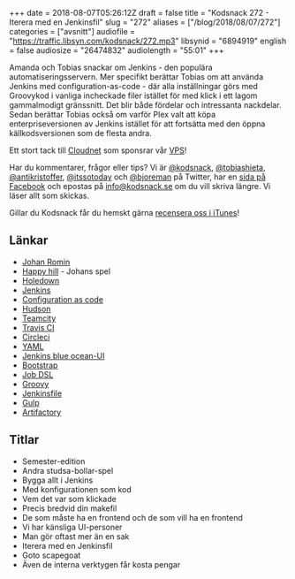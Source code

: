 +++
date = 2018-08-07T05:26:12Z
draft = false
title = "Kodsnack 272 - Iterera med en Jenkinsfil"
slug = "272"
aliases = ["/blog/2018/08/07/272"]
categories = ["avsnitt"]
audiofile = "https://traffic.libsyn.com/kodsnack/272.mp3"
libsynid = "6894919"
english = false
audiosize = "26474832"
audiolength = "55:01"
+++

Amanda och Tobias snackar om Jenkins - den populära automatiseringsservern. Mer specifikt berättar Tobias om att använda Jenkins med configuration-as-code - där alla inställningar görs med Groovykod i vanliga incheckade filer istället för med klick i ett lagom gammalmodigt gränssnitt. Det blir både fördelar och intressanta nackdelar. Sedan berättar Tobias också om varför Plex valt att köpa enterpriseversionen av Jenkins istället för att fortsätta med den öppna källkodsversionen som de flesta andra.

Ett stort tack till [Cloudnet](http://www.cloudnet.se) som sponsrar vår [VPS](http://en.wikipedia.org/wiki/Virtual_private_server)!

Har du kommentarer, frågor eller tips? Vi är [@kodsnack](https://www.twitter.com/kodsnack), [@tobiashieta](https://www.twitter.com/tobiashieta), [@antikristoffer](https://www.twitter.com/antikristoffer), [@itssotoday](https://twitter.com/itssotoday) och [@bjoreman](https://www.twitter.com/bjoreman) på Twitter, har en [sida på Facebook](https://www.facebook.com/kodsnack) och epostas på [info@kodsnack.se](mailto:info@kodsnack.se) om du vill skriva längre. Vi läser allt som skickas.

Gillar du Kodsnack får du hemskt gärna [recensera oss i iTunes](http://itunes.apple.com/se/podcast/kodsnack/id561631498?l=en)!

## Länkar ##
* [Johan Romin](https://romin.se/about.html)
* [Happy hill](https://itunes.apple.com/se/app/happy-hill/id1276006710?mt=8) - Johans spel
* [Holedown](https://holedown.com/)
* [Jenkins](https://en.wikipedia.org/wiki/Jenkins_%28software%29)
* [Configuration as code](https://confluence.atlassian.com/bamboo/what-is-configuration-as-code-894743909.html)
* [Hudson](https://en.wikipedia.org/wiki/Hudson_%28software%29)
* [Teamcity](https://en.wikipedia.org/wiki/TeamCity)
* [Travis CI](https://en.wikipedia.org/wiki/Travis_CI)
* [Circleci](https://circleci.com/)
* [YAML](https://en.wikipedia.org/wiki/YAML)
* [Jenkins blue ocean-UI](https://jenkins.io/projects/blueocean/)
* [Bootstrap](http://getbootstrap.com/)
* [Job DSL](https://github.com/jenkinsci/job-dsl-plugin)
* [Groovy](https://en.wikipedia.org/wiki/Apache_Groovy)
* [Jenkinsfile](https://jenkins.io/doc/book/pipeline/jenkinsfile/)
* [Gulp](https://gulpjs.com/)
* [Artifactory](https://jfrog.com/artifactory/)

## Titlar ##
* Semester-edition
* Andra studsa-bollar-spel
* Bygga allt i Jenkins
* Med konfigurationen som kod
* Vem det var som klickade
* Precis bredvid din makefil
* De som måste ha en frontend och de som vill ha en frontend
* Vi har känsliga UI-personer
* Man gör oftast mer än en sak
* Iterera med en Jenkinsfil
* Goto scapegoat
* Även de interna verktygen får kosta pengar